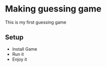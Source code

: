 # Making guessing game 
This is my first guessing game
## Setup
* Install Game
* Run it 
* Enjoy it 
